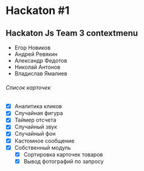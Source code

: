 # Hackaton #1
## Hackaton Js Team 3 contextmenu
- Егор Новиков
- Андрей Ревякин
- Александр Федотов
- Николай Антонов
- Владислав Ямалиев

###### Список карточек

- [X] Аналитика кликов
- [X] Случайная фигура
- [X] Таймер отсчета
- [X] Случайный звук
- [X] Случайный фон
- [X] Кастомное сообщение
- [X] Собственный модуль
    - [X] Сортировка карточек товаров
    - [X] Вывод фотографий по запросу
